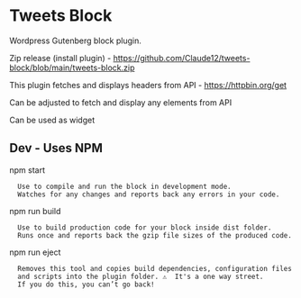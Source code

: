 # Tweets Block
Wordpress Gutenberg block plugin.

Zip release (install plugin) - https://github.com/Claude12/tweets-block/blob/main/tweets-block.zip

This plugin fetches and displays headers from API - https://httpbin.org/get

Can be adjusted to fetch and display any elements from API

Can be used as widget

## Dev - Uses NPM

npm start  

      Use to compile and run the block in development mode.
      Watches for any changes and reports back any errors in your code.


npm run build 

      Use to build production code for your block inside dist folder.
      Runs once and reports back the gzip file sizes of the produced code.

npm run eject 

      Removes this tool and copies build dependencies, configuration files
      and scripts into the plugin folder. ⚠️  It's a one way street.
      If you do this, you can’t go back!
